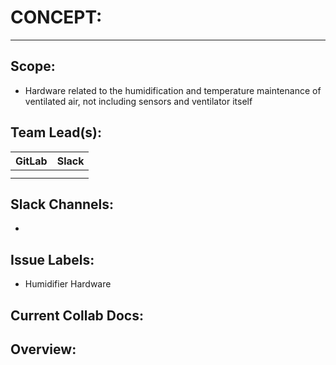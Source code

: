 # CONCEPT:
---
## Scope:
- Hardware related to the humidification and temperature maintenance of ventilated air, not including sensors and ventilator itself

## Team Lead(s):
|GitLab|Slack|
|---|---|
| | |
| | |

## Slack Channels:
-

## Issue Labels:
- Humidifier Hardware

## Current Collab Docs:

## Overview:
